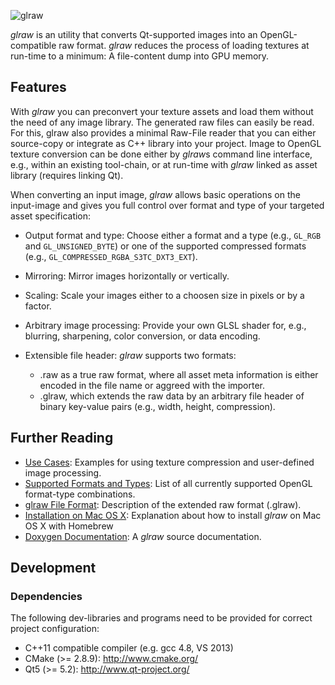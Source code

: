 ![glraw](https://raw.github.com/hpicgs/glraw/master/packages/glraw-logo.png)

*glraw* is an utility that converts Qt-supported images into an OpenGL-compatible raw format. *glraw* reduces the process of loading textures at run-time to a minimum: A file-content dump into GPU memory. 

## Features

With *glraw* you can preconvert your texture assets and load them without the need of any image library. The generated raw files can easily be read. For this, glraw also provides a minimal Raw-File reader that you can either source-copy or integrate as C++ library into your project.
Image to OpenGL texture conversion can be done either by *glraw*s command line interface, e.g., within an existing tool-chain, or at run-time with *glraw* linked as asset library (requires linking Qt).

When converting an input image, *glraw* allows basic operations on the input-image and gives you full control over format and type of your targeted asset specification:

* Output format and type: Choose either a format and a type (e.g., `GL_RGB` and `GL_UNSIGNED_BYTE`) or one of the supported compressed formats (e.g., `GL_COMPRESSED_RGBA_S3TC_DXT3_EXT`).

* Mirroring: Mirror images horizontally or vertically.

* Scaling: Scale your images either to a choosen size in pixels or by a factor.

* Arbitrary image processing: Provide your own GLSL shader for, e.g., blurring, sharpening, color conversion, or data encoding.

* Extensible file header: *glraw* supports two formats: 
  * .raw as a true raw format, where all asset meta information is either encoded in the file name or aggreed with the importer. 
  * .glraw, which extends the raw data by an arbitrary file header of binary key-value pairs (e.g., width, height, compression).

## Further Reading

 * [Use Cases](https://github.com/hpicgs/glraw/wiki/Use-Cases): Examples for using texture compression and user-defined image processing.
 * [Supported Formats and Types](https://github.com/hpicgs/glraw/wiki/Supported-Formats-and-Types): List of all currently supported OpenGL format-type combinations.
 * [glraw File Format](https://github.com/hpicgs/glraw/wiki/GLRaw-File-Format): Description of the extended raw format (.glraw).
 * [Installation on Mac OS X](https://github.com/hpicgs/glraw/wiki/Installation): Explanation about how to install *glraw* on Mac OS X with Homebrew
 * [Doxygen Documentation](http://libglow.org/glraw): A *glraw* source documentation.

## Development

### Dependencies

The following dev-libraries and programs need to be provided for correct project configuration:

* C++11 compatible compiler (e.g. gcc 4.8, VS 2013)
* CMake (>= 2.8.9): http://www.cmake.org/
* Qt5 (>= 5.2): http://www.qt-project.org/
